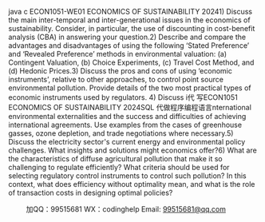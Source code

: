 java c
ECON1051-WE01
ECONOMICS OF SUSTAINABILITY
20241) Discuss the main inter-temporal and inter-generational issues in the economics of sustainability. Consider, in particular, the use of discounting in cost-benefit analysis (CBA) in answering your question.2) Describe and compare the advantages and disadvantages of using the following ‘Stated Preference’ and ‘Revealed Preference’ methods in environmental valuation: (a) Contingent Valuation, (b) Choice Experiments, (c) Travel Cost Method, and (d) Hedonic Prices.3) Discuss the pros and cons of using ‘economic instruments’, relative to other approaches, to control point source environmental pollution. Provide details of the two most practical types of economic instruments used by regulators.      4) Discuss i代 写ECON1051 ECONOMICS OF SUSTAINABILITY 2024SQL
代做程序编程语言nternational environmental externalities and the success and difficulties of achieving international agreements. Use examples from the cases of greenhouse gasses, ozone depletion, and trade negotiations where necessary.5) Discuss the electricity sector's current energy and environmental policy challenges. What insights and solutions might economics offer?6) What are the characteristics of diffuse agricultural pollution that make it so challenging to regulate efficiently?    What criteria should be used for selecting regulatory control instruments to control such pollution? In this context, what does efficiency without optimality mean, and what is the role of transaction costs in designing optimal policies?   



         
加QQ：99515681  WX：codinghelp  Email: 99515681@qq.com

